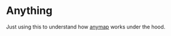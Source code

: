# Anything

Just using this to understand how [anymap](https://github.com/chris-morgan/anymap) works under the hood.